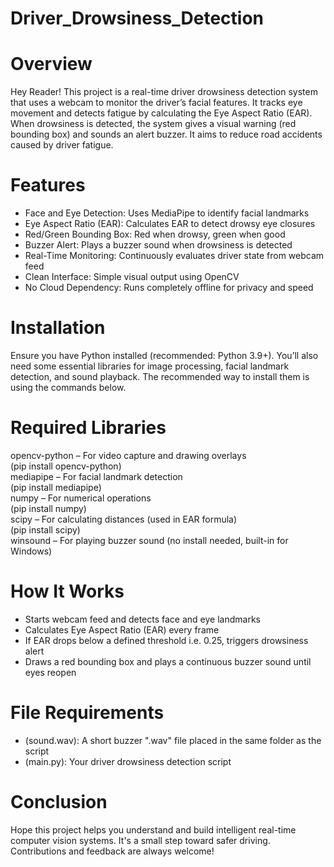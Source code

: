 # Driver_Drowsiness_Detection
# Overview  
Hey Reader! This project is a real-time driver drowsiness detection system that uses a webcam to monitor the driver’s facial features. It tracks eye movement and detects fatigue by calculating the Eye Aspect Ratio (EAR). When drowsiness is detected, the system gives a visual warning (red bounding box) and sounds an alert buzzer. It aims to reduce road accidents caused by driver fatigue.
# Features 
- Face and Eye Detection: Uses MediaPipe to identify facial landmarks  
- Eye Aspect Ratio (EAR): Calculates EAR to detect drowsy eye closures  
- Red/Green Bounding Box: Red when drowsy, green when good  
- Buzzer Alert: Plays a buzzer sound when drowsiness is detected  
- Real-Time Monitoring: Continuously evaluates driver state from webcam feed  
- Clean Interface: Simple visual output using OpenCV  
- No Cloud Dependency: Runs completely offline for privacy and speed  
# Installation  
Ensure you have Python installed (recommended: Python 3.9+). You’ll also need some essential libraries for image processing, facial landmark detection, and sound playback. The recommended way to install them is using the commands below.
# Required Libraries
opencv-python – For video capture and drawing overlays<br>
(pip install opencv-python)<br>
mediapipe – For facial landmark detection<br>
(pip install mediapipe)<br>
numpy – For numerical operations<br>
(pip install numpy)<br>
scipy – For calculating distances (used in EAR formula)<br>
(pip install scipy)<br>
winsound – For playing buzzer sound (no install needed, built-in for Windows)<br>
# How It Works  
- Starts webcam feed and detects face and eye landmarks  
- Calculates Eye Aspect Ratio (EAR) every frame  
- If EAR drops below a defined threshold i.e. 0.25, triggers drowsiness alert  
- Draws a red bounding box and plays a continuous buzzer sound until eyes reopen  
# File Requirements  
- (sound.wav): A short buzzer ".wav" file placed in the same folder as the script  
- (main.py): Your driver drowsiness detection script  
# Conclusion  
Hope this project helps you understand and build intelligent real-time computer vision systems. It's a small step toward safer driving. Contributions and feedback are always welcome!
